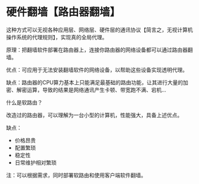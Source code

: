 # 硬件翻墙【路由器翻墙】

这种方式可以无视各种应用层、网络层、硬件层的通讯协议【简言之，无视计算机操作系统的代理规则】，实现真的全局代理。

原理：把翻墙软件部署在路由器上，连接你路由器的网络设备都可以通过路由器翻墙。

优点：可应用于无法安装翻墙软件的网络设备，以帮助这些设备实现透明代理。

缺点：路由器的CPU算力基本上只能满足最基础的路由功能，让其进行大量的加密、解密运算，导致的结果是网络通讯产生卡顿、带宽跑不满、宕机...

什么是软路由？

改造过的路由器，可以理解为一台小型的计算机，性能强大，具备上述优点。

缺点：

* 价格昂贵
* 配置繁琐
* 稳定性
* 日常维护相对繁琐

注：可以根据需求，同时部署软路由和使用客户端软件翻墙。
